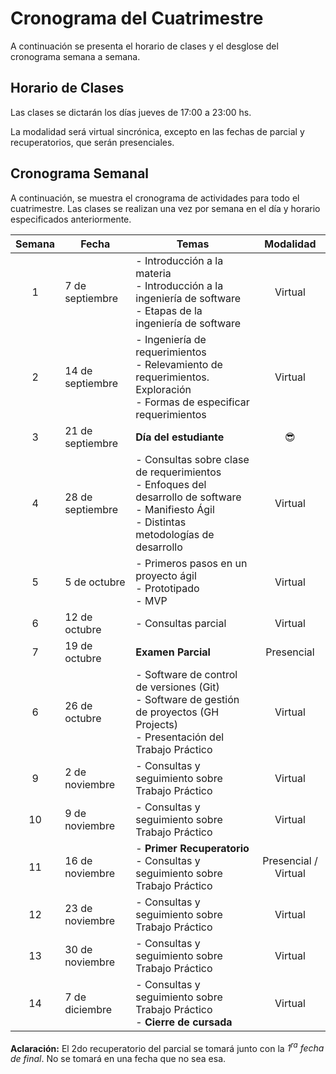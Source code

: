 # Cronograma del Cuatrimestre

A continuación se presenta el horario de clases y el desglose del cronograma semana a semana.

## Horario de Clases

Las clases se dictarán los días jueves de 17:00 a 23:00 hs.

La modalidad será virtual sincrónica, excepto en las fechas de parcial y recuperatorios, que serán presenciales.

## Cronograma Semanal

A continuación, se muestra el cronograma de actividades para todo el cuatrimestre. Las clases se realizan una vez por semana en el día y horario especificados anteriormente.

| Semana | Fecha | Temas | Modalidad |
|:------:|-------------| ---------------------------------------------------------------------------------------------------------------------- |:---------:|
|   1    | 7 de septiembre | - Introducción a la materia<br/>- Introducción a la ingeniería de software<br/>- Etapas de la ingeniería de software |  Virtual  |
|   2    | 14 de septiembre | - Ingeniería de requerimientos<br/>- Relevamiento de requerimientos. Exploración<br/>- Formas de especificar requerimientos |  Virtual  |
|   3    | 21 de septiembre | **Día del estudiante** |  😎  |
|   4    | 28 de septiembre | - Consultas sobre clase de requerimientos<br/>- Enfoques del desarrollo de software<br/>- Manifiesto Ágil<br/>- Distintas metodologías de desarrollo |  Virtual  |
|   5    | 5 de octubre   | - Primeros pasos en un proyecto ágil<br/>- Prototipado<br/>- MVP |  Virtual  |
|   6    | 12 de octubre  | - Consultas parcial |  Virtual  |
|   7    | 19 de octubre  | **Examen Parcial** |  Presencial  |
|   6    | 26 de octubre  | - Software de control de versiones (Git)<br/>- Software de gestión de proyectos (GH Projects)<br/>- Presentación del Trabajo Práctico |  Virtual  |
|   9    | 2 de noviembre  | - Consultas y seguimiento sobre Trabajo Práctico |  Virtual  |
|   10   | 9 de noviembre | - Consultas y seguimiento sobre Trabajo Práctico |  Virtual  |
|   11   | 16 de noviembre | - **Primer Recuperatorio**<br/>- Consultas y seguimiento sobre Trabajo Práctico |  Presencial / Virtual  |
|   12   | 23 de noviembre | - Consultas y seguimiento sobre Trabajo Práctico |  Virtual  |
|   13   | 30 de noviembre | - Consultas y seguimiento sobre Trabajo Práctico |  Virtual  |
|   14   | 7 de diciembre | - Consultas y seguimiento sobre Trabajo Práctico<br/>- **Cierre de cursada**  |  Virtual  |

**Aclaración:**
El 2do recuperatorio del parcial se tomará junto con la *1<sup>ra</sup> fecha de final*. No se tomará en una fecha que no sea esa.
